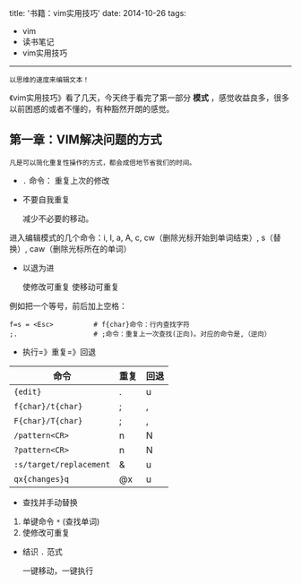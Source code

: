 title: '书籍：vim实用技巧'
date: 2014-10-26
tags:
- vim 
- 读书笔记
- vim实用技巧 

--- 

    以思维的速度来编辑文本！

《vim实用技巧》看了几天，今天终于看完了第一部分 **模式** ，感觉收益良多，很多以前困惑的或者不懂的，有种豁然开朗的感觉。

<!--more-->

## 第一章：VIM解决问题的方式

    凡是可以简化重复性操作的方式，都会成倍地节省我们的时间。

-  ``.`` 命令： 重复上次的修改
-  不要自我重复

    减少不必要的移动。

进入编辑模式的几个命令：i, I, a, A, c, cw（删除光标开始到单词结束）, s（替换）, caw（删除光标所在的单词）

-  以退为进 

    使修改可重复
    使移动可重复

例如把一个等号，前后加上空格：

```
f=s = <Esc>          # f{char}命令：行内查找字符
;.                   # ;命令：重复上一次查找(正向)。对应的命令是,（逆向）
```

-  执行=》重复=》回退

命令                      | 重复 | 回退
---                       | ---  | ---
``{edit}``                | .    | u
``f{char}/t{char}``       | ;    | ,
``F{char}/T{char}``       | ;    | ,
``/pattern<CR>``          | n    | N
``?pattern<CR>``          | n    | N
``:s/target/replacement`` | &    | u
``qx{changes}q``          | @x   | u

-  查找并手动替换

1. 单键命令 ``*`` (查找单词)
2. 使修改可重复 

-  结识 ``.`` 范式

    一键移动，一键执行

